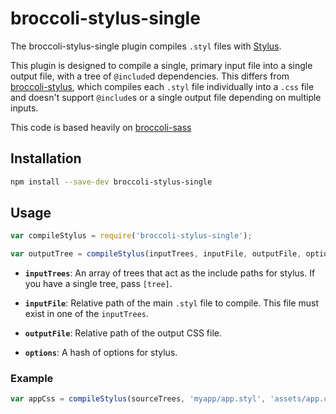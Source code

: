 # broccoli-stylus-single

The broccoli-stylus-single plugin compiles `.styl` files with
[Stylus](http://learnboost.github.io/stylus/).

This plugin is designed to compile a single, primary input file
into a single output file, with a tree of `@include`d dependencies. This
differs from [broccoli-stylus](https://github.com/sindresorhus/broccoli-stylus/),
which compiles each `.styl` file individually into a `.css` file and doesn't
support `@include`s or a single output file depending on multiple inputs.

This code is based heavily on
[broccoli-sass](https://github.com/joliss/broccoli-sass/)

## Installation

```bash
npm install --save-dev broccoli-stylus-single
```

## Usage

```js
var compileStylus = require('broccoli-stylus-single');

var outputTree = compileStylus(inputTrees, inputFile, outputFile, options)
```

* **`inputTrees`**: An array of trees that act as the include paths for
  stylus. If you have a single tree, pass `[tree]`.

* **`inputFile`**: Relative path of the main `.styl` file to compile. This
  file must exist in one of the `inputTrees`.

* **`outputFile`**: Relative path of the output CSS file.

* **`options`**: A hash of options for stylus.

### Example

```js
var appCss = compileStylus(sourceTrees, 'myapp/app.styl', 'assets/app.css')
```
